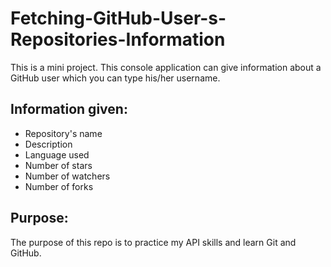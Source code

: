 # Fetching-GitHub-User-s-Repositories-Information
This is a mini project. This console application can give information about a GitHub user which you can type his/her
username.

## Information given:
- Repository's name
- Description
- Language used
- Number of stars
- Number of watchers
- Number of forks

## Purpose:
The purpose of this repo is to practice my API skills and learn Git and GitHub.
